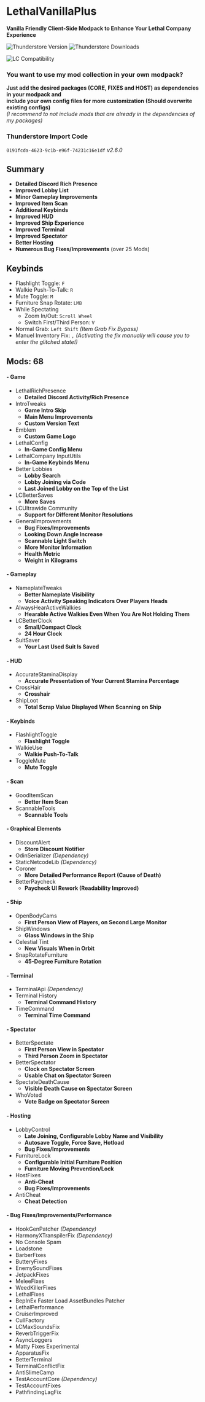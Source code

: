 # LethalVanillaPlus
**Vanilla Friendly Client-Side Modpack to Enhance Your Lethal Company Experience**

![Thunderstore Version](https://img.shields.io/thunderstore/v/Georg9741/LethalVanillaPlus?style=for-the-badge&label=Version&color=darkcyan)
![Thunderstore Downloads](https://img.shields.io/thunderstore/dt/Georg9741/LethalVanillaPlus?style=for-the-badge&color=darkviolet)

![LC Compatibility](https://img.shields.io/badge/v60%2B-orange?style=for-the-badge&logo=steam&label=Compatibility)

### You want to use my mod collection in your own modpack?
**Just add the desired packages (CORE, FIXES and HOST) as dependencies in your modpack and  
include your own config files for more customization (Should overwrite existing configs)**  
_(I recommend to not include mods that are already in the dependencies of my packages)_

### Thunderstore Import Code
`0191fcda-4623-9c1b-e96f-74231c16e1df` _v2.6.0_


## Summary
- **Detailed Discord Rich Presence**
- **Improved Lobby List**
- **Minor Gameplay Improvements**
- **Improved Item Scan**
- **Additional Keybinds**
- **Improved HUD**
- **Improved Ship Experience**
- **Improved Terminal**
- **Improved Spectator**
- **Better Hosting**
- **Numerous Bug Fixes/Improvements** (over 25 Mods)


## Keybinds
- Flashlight Toggle: `F`
- Walkie Push-To-Talk: `R`
- Mute Toggle: `M`
- Furniture Snap Rotate: `LMB`
- While Spectating
  - Zoom In/Out: `Scroll Wheel`
  - Switch First/Third Person: `V`
- Normal Grab: `Left Shift` _(Item Grab Fix Bypass)_
- Manuel Inventory Fix: `,` _(Activating the fix manually will cause you to enter the glitched state!)_


## Mods: 68
#### - Game
- LethalRichPresence
  - **Detailed Discord Activity/Rich Presence**
- IntroTweaks
  - **Game Intro Skip**
  - **Main Menu Improvements**
  - **Custom Version Text**
- Emblem
  - **Custom Game Logo**
- LethalConfig
  - **In-Game Config Menu**
- LethalCompany InputUtils
  - **In-Game Keybinds Menu**
- Better Lobbies
  - **Lobby Search**
  - **Lobby Joining via Code**
  - **Last Joined Lobby on the Top of the List**
- LCBetterSaves
  - **More Saves**
- LCUltrawide Community
  - **Support for Different Monitor Resolutions**
- GeneralImprovements
  - **Bug Fixes/Improvements**
  - **Looking Down Angle Increase**
  - **Scannable Light Switch**
  - **More Monitor Information**
  - **Health Metric**
  - **Weight in Kilograms**
#### - Gameplay
- NameplateTweaks
  - **Better Nameplate Visibility**
  - **Voice Activity Speaking Indicators Over Players Heads**
- AlwaysHearActiveWalkies
  - **Hearable Active Walkies Even When You Are Not Holding Them**
- LCBetterClock
  - **Small/Compact Clock**
  - **24 Hour Clock**
- SuitSaver
  - **Your Last Used Suit Is Saved**
#### - HUD
- AccurateStaminaDisplay
  - **Accurate Presentation of Your Current Stamina Percentage**
- CrossHair
  - **Crosshair**
- ShipLoot
  - **Total Scrap Value Displayed When Scanning on Ship**
#### - Keybinds
- FlashlightToggle
  - **Flashlight Toggle**
- WalkieUse
  - **Walkie Push-To-Talk**
- ToggleMute
  - **Mute Toggle**
#### - Scan
- GoodItemScan
  - **Better Item Scan**
- ScannableTools
  - **Scannable Tools**
#### - Graphical Elements
- DiscountAlert
  - **Store Discount Notifier**
- OdinSerializer _(Dependency)_
- StaticNetcodeLib _(Dependency)_
- Coroner
  - **More Detailed Performance Report (Cause of Death)**
- BetterPaycheck
  - **Paycheck UI Rework (Readability Improved)**
#### - Ship
- OpenBodyCams
  - **First Person View of Players, on Second Large Monitor**
- ShipWindows
  - **Glass Windows in the Ship**
- Celestial Tint
  - **New Visuals When in Orbit**
- SnapRotateFurniture
  - **45-Degree Furniture Rotation**
#### - Terminal
- TerminalApi _(Dependency)_
- Terminal History
  - **Terminal Command History**
- TimeCommand
  - **Terminal Time Command**
#### - Spectator
- BetterSpectate
  - **First Person View in Spectator**
  - **Third Person Zoom in Spectator**
- BetterSpectator
  - **Clock on Spectator Screen**
  - **Usable Chat on Spectator Screen**
- SpectateDeathCause
  - **Visible Death Cause on Spectator Screen**
- WhoVoted
  - **Vote Badge on Spectator Screen**
#### - Hosting
- LobbyControl
  - **Late Joining, Configurable Lobby Name and Visibility**
  - **Autosave Toggle, Force Save, Hotload**
  - **Bug Fixes/Improvements**
- FurnitureLock
  - **Configurable Initial Furniture Position**
  - **Furniture Moving Prevention/Lock**
- HostFixes
  - **Anti-Cheat**
  - **Bug Fixes/Improvements**
- AntiCheat
  - **Cheat Detection**
#### - Bug Fixes/Improvements/Performance
- HookGenPatcher _(Dependency)_
- HarmonyXTranspilerFix _(Dependency)_
- No Console Spam
- Loadstone
- BarberFixes
- ButteryFixes
- EnemySoundFixes
- JetpackFixes
- MeleeFixes
- WeedKillerFixes
- LethalFixes
- BepInEx Faster Load AssetBundles Patcher
- LethalPerformance
- CruiserImproved
- CullFactory
- LCMaxSoundsFix
- ReverbTriggerFix
- AsyncLoggers
- Matty Fixes Experimental
- ApparatusFix
- BetterTerminal
- TerminalConflictFix
- AntiSlimeCamp
- TestAccountCore _(Dependency)_
- TestAccountFixes
- PathfindingLagFix